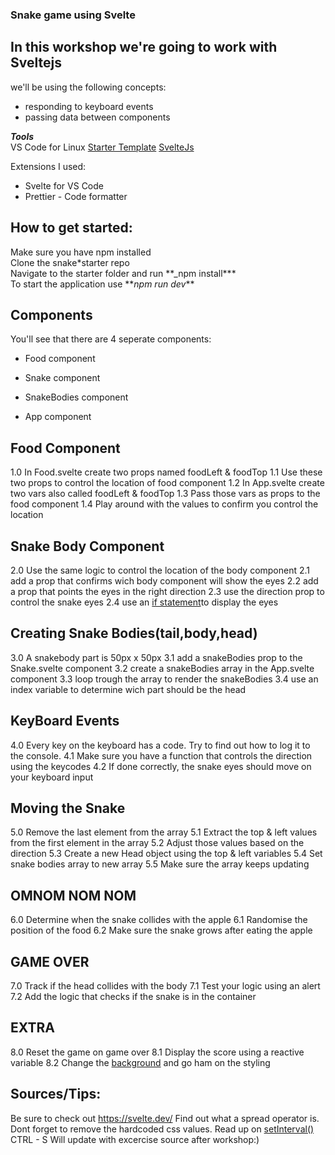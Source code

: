 ### Snake game using Svelte

## In this workshop we're going to work with Sveltejs

we'll be using the following concepts:

- responding to keyboard events
- passing data between components

**_Tools_**  
VS Code for Linux
[Starter Template]("")
[SvelteJs]("https://svelte.dev/")

Extensions I used:

- Svelte for VS Code
- Prettier - Code formatter

## How to get started:

Make sure you have npm installed  
Clone the snake\*starter repo  
Navigate to the starter folder and run \*\*\_npm install**\*  
To start the application use **_npm run dev_\*\*

## Components

You'll see that there are 4 seperate components:

- Food component

- Snake component
- SnakeBodies component

- App component

## Food Component

1.0 In Food.svelte create two props named foodLeft & foodTop
1.1 Use these two props to control the location of food component
1.2 In App.svelte create two vars also called foodLeft & foodTop
1.3 Pass those vars as props to the food component
1.4 Play around with the values to confirm you control the location

## Snake Body Component

2.0 Use the same logic to control the location of the body component
2.1 add a prop that confirms wich body component will show the eyes
2.2 add a prop that points the eyes in the right direction
2.3 use the direction prop to control the snake eyes
2.4 use an [if statement]("https://svelte.dev/tutorial/if-blocks")to display the eyes

## Creating Snake Bodies(tail,body,head)

3.0 A snakebody part is 50px x 50px
3.1 add a snakeBodies prop to the Snake.svelte component
3.2 create a snakeBodies array in the App.svelte component
3.3 loop trough the array to render the snakeBodies
3.4 use an index variable to determine wich part should be the head

## KeyBoard Events

4.0 Every key on the keyboard has a code. Try to find out how to log it to the console.
4.1 Make sure you have a function that controls the direction using the keycodes
4.2 If done correctly, the snake eyes should move on your keyboard input

## Moving the Snake

5.0 Remove the last element from the array
5.1 Extract the top & left values from the first element in the array
5.2 Adjust those values based on the direction
5.3 Create a new Head object using the top & left variables
5.4 Set snake bodies array to new array
5.5 Make sure the array keeps updating

## OMNOM NOM NOM

6.0 Determine when the snake collides with the apple
6.1 Randomise the position of the food
6.2 Make sure the snake grows after eating the apple

## GAME OVER

7.0 Track if the head collides with the body
7.1 Test your logic using an alert
7.2 Add the logic that checks if the snake is in the container

## EXTRA

8.0 Reset the game on game over
8.1 Display the score using a reactive variable
8.2 Change the [background]("http://www.heropatterns.com/") and go ham on the styling

## Sources/Tips:

Be sure to check out https://svelte.dev/
Find out what a spread operator is.
Dont forget to remove the hardcoded css values.
Read up on [setInterval()]("https://www.w3schools.com/jsref/met_win_setinterval.asp")
CTRL - S
Will update with excercise source after workshop:)
